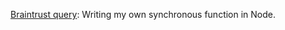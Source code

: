 <a href="https://github.com/scripting/Scripting-News/issues/170">Braintrust query</a>: Writing my own synchronous function in Node. 
